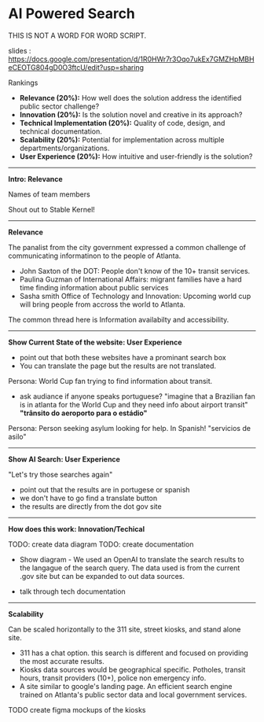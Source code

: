 # AI Powered Search

THIS IS NOT A WORD FOR WORD SCRIPT. 

slides : https://docs.google.com/presentation/d/1R0HWr7r3Oqo7ukEx7GMZHpMBHeCEOTG804gD0O3ftcU/edit?usp=sharing

Rankings
- **Relevance (20%):** How well does the solution address the identified public sector challenge?
- **Innovation (20%):** Is the solution novel and creative in its approach?
- **Technical Implementation (20%):** Quality of code, design, and technical documentation.
- **Scalability (20%):** Potential for implementation across multiple departments/organizations.
- **User Experience (20%):** How intuitive and user-friendly is the solution?

---
**Intro: Relevance** 

Names of team members

Shout out to Stable Kernel!

--- 

**Relevance** 

The panalist from the city government expressed a common challenge of communicating informatinon to the people of Atlanta. 

- John Saxton of the DOT: People don't know of the 10+ transit services.
- Paulina Guzman of International Affairs: migrant families have a hard time finding information about public services
- Sasha smith Office of Technology and Innovation: Upcoming world cup will bring people from accross the world to Atlanta. 

The common thread here is Information availabilty and accessibility. 

---

**Show Current State of the website: User Experience**

- point out that both these websites have a prominant search box
- You can translate the page but the results are not translated.

Persona: World Cup fan trying to find information about transit. 

- ask audiance if anyone speaks portuguese? "imagine that a Brazilian fan is in atlanta for the World Cup and they need info about airport transit"
**"trânsito do aeroporto para o estádio"**

Persona: Person seeking asylum looking for help. In Spanish!
"servicios de asilo"


--- 

**Show AI Search: User Experience**

"Let's try those searches again"

- point out that the results are in portugese or spanish
- we don't have to go find a translate button
- the results are directly from the dot gov site

---

**How does this work: Innovation/Techical**

TODO: create data diagram
TODO: create documentation

- Show diagram - We used an OpenAI to translate the search results to the langague of the search query. 
The data used is from the current .gov site but can be expanded to out data sources. 

- talk through tech documentation 

---

**Scalability**

Can be scaled horizontally to the 311 site, street kiosks, and stand alone site.

- 311 has a chat option. this search is different and focused on providing the most accurate results. 
- Kiosks data sources would be geographical specific. Potholes, transit hours, transit providers (10+), police non emergency info.
- A site similar to google's landing page. An efficient search engine trained on Atlanta's public sector data and local government services. 



TODO create figma mockups of the kiosks
